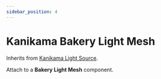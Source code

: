 ```yaml
---
sidebar_position: 4
---
```


# Kanikama Bakery Light Mesh

Inherits from [Kanikama Light Source](/components/kanikama-light-source).

Attach to a **Bakery Light Mesh** component.
